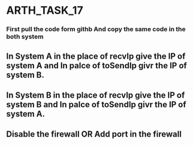 # ARTH_TASK_17
### First pull the code form githb And copy the same code in the both system
##  In System A in the place of recvIp give the IP of system A and In palce of toSendIp givr the IP of system B.
##  In System B in the place of recvIp give the IP of system B and In palce of toSendIp givr the IP of system A.
## Disable the firewall OR Add port in the firewall
